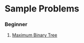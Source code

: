 # Sample Problems
### Beginner 
1. [Maximum Binary Tree](https://leetcode.com/problems/maximum-binary-tree/description)